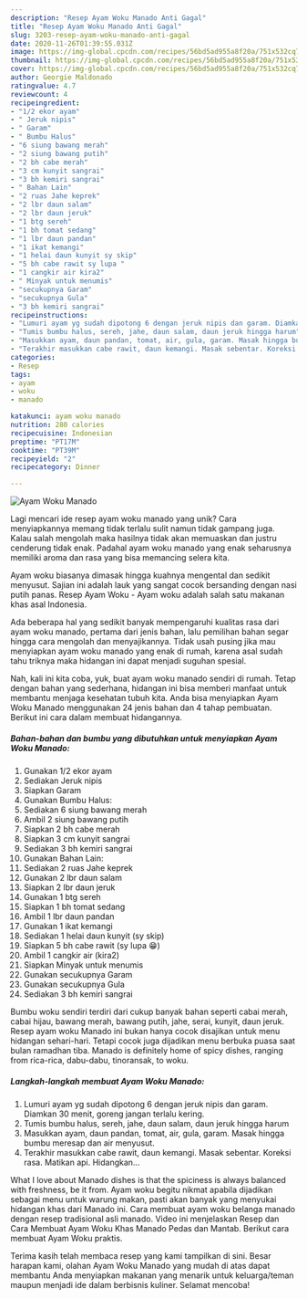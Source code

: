 ```yaml
---
description: "Resep Ayam Woku Manado Anti Gagal"
title: "Resep Ayam Woku Manado Anti Gagal"
slug: 3203-resep-ayam-woku-manado-anti-gagal
date: 2020-11-26T01:39:55.031Z
image: https://img-global.cpcdn.com/recipes/56bd5ad955a8f20a/751x532cq70/ayam-woku-manado-foto-resep-utama.jpg
thumbnail: https://img-global.cpcdn.com/recipes/56bd5ad955a8f20a/751x532cq70/ayam-woku-manado-foto-resep-utama.jpg
cover: https://img-global.cpcdn.com/recipes/56bd5ad955a8f20a/751x532cq70/ayam-woku-manado-foto-resep-utama.jpg
author: Georgie Maldonado
ratingvalue: 4.7
reviewcount: 4
recipeingredient:
- "1/2 ekor ayam"
- " Jeruk nipis"
- " Garam"
- " Bumbu Halus"
- "6 siung bawang merah"
- "2 siung bawang putih"
- "2 bh cabe merah"
- "3 cm kunyit sangrai"
- "3 bh kemiri sangrai"
- " Bahan Lain"
- "2 ruas Jahe keprek"
- "2 lbr daun salam"
- "2 lbr daun jeruk"
- "1 btg sereh"
- "1 bh tomat sedang"
- "1 lbr daun pandan"
- "1 ikat kemangi"
- "1 helai daun kunyit sy skip"
- "5 bh cabe rawit sy lupa "
- "1 cangkir air kira2"
- " Minyak untuk menumis"
- "secukupnya Garam"
- "secukupnya Gula"
- "3 bh kemiri sangrai"
recipeinstructions:
- "Lumuri ayam yg sudah dipotong 6 dengan jeruk nipis dan garam. Diamkan 30 menit, goreng jangan terlalu kering."
- "Tumis bumbu halus, sereh, jahe, daun salam, daun jeruk hingga harum"
- "Masukkan ayam, daun pandan, tomat, air, gula, garam. Masak hingga bumbu meresap dan air menyusut."
- "Terakhir masukkan cabe rawit, daun kemangi. Masak sebentar. Koreksi rasa. Matikan api. Hidangkan..."
categories:
- Resep
tags:
- ayam
- woku
- manado

katakunci: ayam woku manado 
nutrition: 280 calories
recipecuisine: Indonesian
preptime: "PT17M"
cooktime: "PT39M"
recipeyield: "2"
recipecategory: Dinner

---
```



![Ayam Woku Manado](https://img-global.cpcdn.com/recipes/56bd5ad955a8f20a/751x532cq70/ayam-woku-manado-foto-resep-utama.jpg)

Lagi mencari ide resep ayam woku manado yang unik? Cara menyiapkannya memang tidak terlalu sulit namun tidak gampang juga. Kalau salah mengolah maka hasilnya tidak akan memuaskan dan justru cenderung tidak enak. Padahal ayam woku manado yang enak seharusnya memiliki aroma dan rasa yang bisa memancing selera kita.

Ayam woku biasanya dimasak hingga kuahnya mengental dan sedikit menyusut. Sajian ini adalah lauk yang sangat cocok bersanding dengan nasi putih panas. Resep Ayam Woku - Ayam woku adalah salah satu makanan khas asal Indonesia.

Ada beberapa hal yang sedikit banyak mempengaruhi kualitas rasa dari ayam woku manado, pertama dari jenis bahan, lalu pemilihan bahan segar hingga cara mengolah dan menyajikannya. Tidak usah pusing jika mau menyiapkan ayam woku manado yang enak di rumah, karena asal sudah tahu triknya maka hidangan ini dapat menjadi suguhan spesial.


Nah, kali ini kita coba, yuk, buat ayam woku manado sendiri di rumah. Tetap dengan bahan yang sederhana, hidangan ini bisa memberi manfaat untuk membantu menjaga kesehatan tubuh kita. Anda bisa menyiapkan Ayam Woku Manado menggunakan 24 jenis bahan dan 4 tahap pembuatan. Berikut ini cara dalam membuat hidangannya.

<!--inarticleads1-->

##### Bahan-bahan dan bumbu yang dibutuhkan untuk menyiapkan Ayam Woku Manado:

1. Gunakan 1/2 ekor ayam
1. Sediakan  Jeruk nipis
1. Siapkan  Garam
1. Gunakan  Bumbu Halus:
1. Sediakan 6 siung bawang merah
1. Ambil 2 siung bawang putih
1. Siapkan 2 bh cabe merah
1. Siapkan 3 cm kunyit sangrai
1. Sediakan 3 bh kemiri sangrai
1. Gunakan  Bahan Lain:
1. Sediakan 2 ruas Jahe keprek
1. Gunakan 2 lbr daun salam
1. Siapkan 2 lbr daun jeruk
1. Gunakan 1 btg sereh
1. Siapkan 1 bh tomat sedang
1. Ambil 1 lbr daun pandan
1. Gunakan 1 ikat kemangi
1. Sediakan 1 helai daun kunyit (sy skip)
1. Siapkan 5 bh cabe rawit (sy lupa 😁)
1. Ambil 1 cangkir air (kira2)
1. Siapkan  Minyak untuk menumis
1. Gunakan secukupnya Garam
1. Gunakan secukupnya Gula
1. Sediakan 3 bh kemiri sangrai


Bumbu woku sendiri terdiri dari cukup banyak bahan seperti cabai merah, cabai hijau, bawang merah, bawang putih, jahe, serai, kunyit, daun jeruk. Resep ayam woku Manado ini bukan hanya cocok disajikan untuk menu hidangan sehari-hari. Tetapi cocok juga dijadikan menu berbuka puasa saat bulan ramadhan tiba. Manado is definitely home of spicy dishes, ranging from rica-rica, dabu-dabu, tinoransak, to woku. 

<!--inarticleads2-->

##### Langkah-langkah membuat Ayam Woku Manado:

1. Lumuri ayam yg sudah dipotong 6 dengan jeruk nipis dan garam. Diamkan 30 menit, goreng jangan terlalu kering.
1. Tumis bumbu halus, sereh, jahe, daun salam, daun jeruk hingga harum
1. Masukkan ayam, daun pandan, tomat, air, gula, garam. Masak hingga bumbu meresap dan air menyusut.
1. Terakhir masukkan cabe rawit, daun kemangi. Masak sebentar. Koreksi rasa. Matikan api. Hidangkan...


What I love about Manado dishes is that the spiciness is always balanced with freshness, be it from. Ayam woku begitu nikmat apabila dijadikan sebagai menu untuk warung makan, pasti akan banyak yang menyukai hidangan khas dari Manado ini. Cara membuat ayam woku belanga manado dengan resep tradisional asli manado. Video ini menjelaskan Resep dan Cara Membuat Ayam Woku Khas Manado Pedas dan Mantab. Berikut cara membuat Ayam Woku praktis. 

Terima kasih telah membaca resep yang kami tampilkan di sini. Besar harapan kami, olahan Ayam Woku Manado yang mudah di atas dapat membantu Anda menyiapkan makanan yang menarik untuk keluarga/teman maupun menjadi ide dalam berbisnis kuliner. Selamat mencoba!
